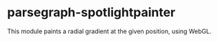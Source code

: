 # parsegraph-spotlightpainter

This module paints a radial gradient at the given position, using WebGL.
